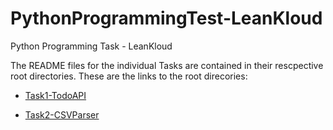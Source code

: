 # PythonProgrammingTest-LeanKloud
Python Programming Task - LeanKloud

The README files for the individual Tasks are contained in their rescpective root directories.
These are the links to the root direcories:

 - [Task1-TodoAPI](Task1-TodoAPI)
 
 - [Task2-CSVParser](Task2-CSVParser)
